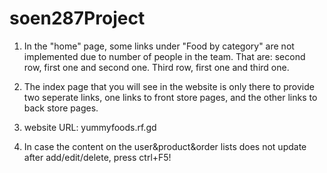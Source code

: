 # soen287Project
1. In the "home" page, some links under "Food by category" are not implemented due to number of people in the team. 
That are: second row, first one and second one. Third row, first one and third one.

2. The index page that you will see in the website is only there to provide two seperate links, one links to front store pages,
and the other links to back store pages.

3. website URL: yummyfoods.rf.gd

4. In case the content on the user&product&order lists does not update after add/edit/delete, press ctrl+F5!
